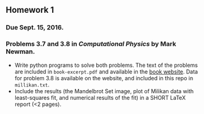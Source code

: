## Homework 1

### Due Sept. 15, 2016.

### Problems 3.7 and 3.8 in *Computational Physics* by Mark Newman.

* Write python programs to solve both problems. The text of the problems are included in `book-excerpt.pdf` and available in the [book website](http://www-personal.umich.edu/~mejn/cp/index.html). Data for problem 3.8 is available on the website, and included in this repo in `millikan.txt`.
* Include the results (the Mandelbrot Set image, plot of Milikan data with least-squares fit, and numerical results of the fit) in a SHORT LaTeX report (<2 pages).

